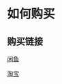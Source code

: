 # 如何购买

## 购买链接
[闲鱼](https://h5.m.goofish.com/item?id=760869027435&ut_sk=1.ZSf9EO9a4R0DAGErR7SMLFRy_21407387_1717915654534.copy.detail.760869027435.3833406938&forceFlush=1)

[淘宝](https://h5.m.taobao.com/awp/core/detail.htm?ft=t&id=764204902702)